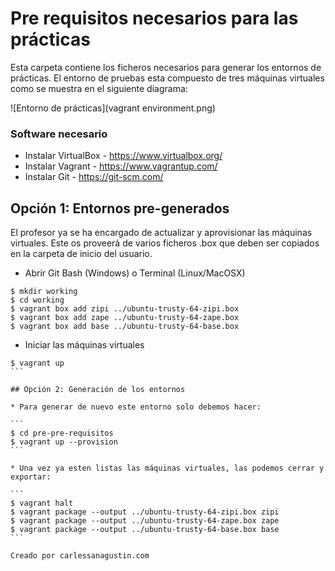 # Pre requisitos necesarios para las prácticas

Esta carpeta contiene los ficheros necesarios para generar los entornos de prácticas. El entorno de pruebas esta compuesto de tres máquinas virtuales como se muestra en el siguiente diagrama:

![Entorno de prácticas](vagrant environment.png)

### Software necesario

* Instalar VirtualBox - https://www.virtualbox.org/
* Instalar Vagrant - https://www.vagrantup.com/
* Instalar Git - https://git-scm.com/


## Opción 1: Entornos pre-generados

El profesor ya se ha encargado de actualizar y aprovisionar las máquinas virtuales. Este os proveerá de varios ficheros .box que deben ser copiados en la carpeta de inicio del usuario.

* Abrir Git Bash (Windows) o Terminal (Linux/MacOSX)

```
$ mkdir working
$ cd working
$ vagrant box add zipi ../ubuntu-trusty-64-zipi.box
$ vagrant box add zape ../ubuntu-trusty-64-zape.box
$ vagrant box add base ../ubuntu-trusty-64-base.box
```

* Iniciar las máquinas virtuales

````
$ vagrant up
```

## Opción 2: Generación de los entornos

* Para generar de nuevo este entorno solo debemos hacer:

```
$ cd pre-pre-requisitos
$ vagrant up --provision
```

* Una vez ya esten listas las máquinas virtuales, las podemos cerrar y exportar:

```
$ vagrant halt
$ vagrant package --output ../ubuntu-trusty-64-zipi.box zipi
$ vagrant package --output ../ubuntu-trusty-64-zape.box zape
$ vagrant package --output ../ubuntu-trusty-64-base.box base
```

Creado por carlessanagustin.com
